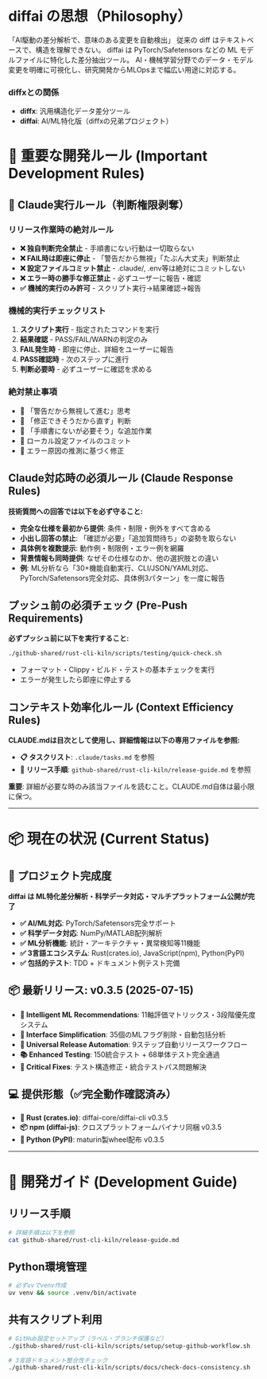 # diffai の思想（Philosophy）
「AI駆動の差分解析で、意味のある変更を自動検出」
従来の diff はテキストベースで、構造を理解できない。
diffai は PyTorch/Safetensors などの ML モデルファイルに特化した差分抽出ツール。
AI・機械学習分野でのデータ・モデル変更を明確に可視化し、研究開発からMLOpsまで幅広い用途に対応する。

### diffxとの関係
- **diffx**: 汎用構造化データ差分ツール  
- **diffai**: AI/ML特化版（diffxの兄弟プロジェクト）

# 🚨 重要な開発ルール (Important Development Rules)

## 🤖 Claude実行ルール（判断権限剥奪）

### リリース作業時の絶対ルール
- **❌ 独自判断完全禁止** - 手順書にない行動は一切取らない
- **❌ FAIL時は即座に停止** - 「警告だから無視」「たぶん大丈夫」判断禁止
- **❌ 設定ファイルコミット禁止** - .claude/, .env等は絶対にコミットしない  
- **❌ エラー時の勝手な修正禁止** - 必ずユーザーに報告・確認
- **✅ 機械的実行のみ許可** - スクリプト実行→結果確認→報告

### 機械的実行チェックリスト
1. **スクリプト実行** - 指定されたコマンドを実行
2. **結果確認** - PASS/FAIL/WARNの判定のみ
3. **FAIL発生時** - 即座に停止、詳細をユーザーに報告
4. **PASS確認時** - 次のステップに進行
5. **判断必要時** - 必ずユーザーに確認を求める

### 絶対禁止事項
- 🚫 「警告だから無視して進む」思考
- 🚫 「修正できそうだから直す」判断  
- 🚫 「手順書にないが必要そう」な追加作業
- 🚫 ローカル設定ファイルのコミット
- 🚫 エラー原因の推測に基づく修正

## Claude対応時の必須ルール (Claude Response Rules)
**技術質問への回答では以下を必ず守ること:**
- **完全な仕様を最初から提供**: 条件・制限・例外をすべて含める
- **小出し回答の禁止**: 「確認が必要」「追加質問待ち」の姿勢を取らない
- **具体例を複数提示**: 動作例・制限例・エラー例を網羅
- **背景情報も同時提供**: なぜその仕様なのか、他の選択肢との違い
- **例**: ML分析なら「30+機能自動実行、CLI/JSON/YAML対応、PyTorch/Safetensors完全対応、具体例3パターン」を一度に報告

## プッシュ前の必須チェック (Pre-Push Requirements)
**必ずプッシュ前に以下を実行すること:**
```bash
./github-shared/rust-cli-kiln/scripts/testing/quick-check.sh
```

- フォーマット・Clippy・ビルド・テストの基本チェックを実行
- エラーが発生したら即座に停止する

## コンテキスト効率化ルール (Context Efficiency Rules)
**CLAUDE.mdは目次として使用し、詳細情報は以下の専用ファイルを参照:**

- **📋 タスクリスト**: `.claude/tasks.md` を参照
- **🚀 リリース手順**: `github-shared/rust-cli-kiln/release-guide.md` を参照

**重要**: 詳細が必要な時のみ該当ファイルを読むこと。CLAUDE.md自体は最小限に保つ。

---

# 📦 現在の状況 (Current Status)

## 🎯 プロジェクト完成度
**diffai は ML特化差分解析・科学データ対応・マルチプラットフォーム公開が完了**

- **✅ AI/ML対応**: PyTorch/Safetensors完全サポート
- **✅ 科学データ対応**: NumPy/MATLAB配列解析
- **✅ ML分析機能**: 統計・アーキテクチャ・異常検知等11機能
- **✅ 3言語エコシステム**: Rust(crates.io), JavaScript(npm), Python(PyPI)
- **✅ 包括的テスト**: TDD + ドキュメント例テスト完備

## 📦 最新リリース: v0.3.5 (2025-07-15)
- **🤖 Intelligent ML Recommendations**: 11軸評価マトリックス・3段階優先度システム
- **🎯 Interface Simplification**: 35個のMLフラグ削除・自動包括分析
- **🚀 Universal Release Automation**: 9ステップ自動リリースワークフロー
- **📚 Enhanced Testing**: 150統合テスト + 68単体テスト完全通過
- **🐛 Critical Fixes**: テスト構造修正・統合テストパス問題解決

## 💻 提供形態（✅完全動作確認済み）
- **🦀 Rust (crates.io)**: diffai-core/diffai-cli v0.3.5
- **📦 npm (diffai-js)**: クロスプラットフォームバイナリ同梱 v0.3.5
- **🐍 Python (PyPI)**: maturin製wheel配布 v0.3.5

---

# 🚀 開発ガイド (Development Guide)

## リリース手順
```bash
# 詳細手順は以下を参照
cat github-shared/rust-cli-kiln/release-guide.md
```

## Python環境管理
```bash
# 必ずuvでvenv作成
uv venv && source .venv/bin/activate
```

## 共有スクリプト利用
```bash
# GitHub設定セットアップ（ラベル・ブランチ保護など）
./github-shared/rust-cli-kiln/scripts/setup/setup-github-workflow.sh

# 3言語ドキュメント整合性チェック
./github-shared/rust-cli-kiln/scripts/docs/check-docs-consistency.sh
```
